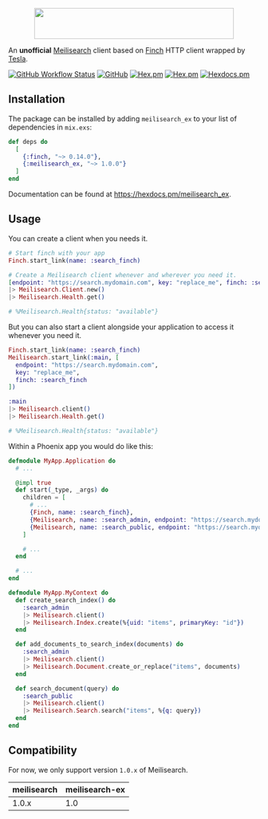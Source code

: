 <p align="center">
  <img width="400" height="62" src="https://raw.githubusercontent.com/nutshell-lab/meilisearch-ex/main/meilisearch-ex.png">
</p>

An **unofficial** [Meilisearch](https://www.meilisearch.com/) client based on [Finch](https://github.com/sneako/finch) HTTP client wrapped by [Tesla](https://github.com/elixir-tesla/tesla).

[![GitHub Workflow Status](https://img.shields.io/github/actions/workflow/status/nutshell-lab/meilisearch-ex/elixir.yml)](https://github.com/nutshell-lab/meilisearch-ex/actions/workflows/elixir.yml)
[![GitHub](https://img.shields.io/github/license/nutshell-lab/meilisearch-ex)](https://github.com/nutshell-lab/meilisearch-ex/blob/main/LICENCE)
[![Hex.pm](https://img.shields.io/hexpm/v/meilisearch_ex)](https://hex.pm/packages/meilisearch_ex)
[![Hex.pm](https://img.shields.io/hexpm/dw/meilisearch_ex)](https://hex.pm/packages/meilisearch_ex)
[![Hexdocs.pm](https://img.shields.io/badge/hexdocs-documentation-ff69b4)](https://hexdocs.pm/meilisearch_ex)

## Installation

The package can be installed by adding `meilisearch_ex` to your list of dependencies in `mix.exs`:

```elixir
def deps do
  [
    {:finch, "~> 0.14.0"},
    {:meilisearch_ex, "~> 1.0.0"}
  ]
end
```

Documentation can be found at <https://hexdocs.pm/meilisearch_ex>.

## Usage

You can create a client when you needs it.

```elixir
# Start finch with your app
Finch.start_link(name: :search_finch)

# Create a Meilisearch client whenever and wherever you need it.
[endpoint: "https://search.mydomain.com", key: "replace_me", finch: :search_finch]
|> Meilisearch.Client.new()
|> Meilisearch.Health.get()

# %Meilisearch.Health{status: "available"}
```

But you can also start a client alongside your application to access it whenever you need it.

```elixir
Finch.start_link(name: :search_finch)
Meilisearch.start_link(:main, [
  endpoint: "https://search.mydomain.com",
  key: "replace_me",
  finch: :search_finch
])

:main
|> Meilisearch.client()
|> Meilisearch.Health.get()

# %Meilisearch.Health{status: "available"}
```

Within a Phoenix app you would do like this:

```elixir
defmodule MyApp.Application do
  # ...

  @impl true
  def start(_type, _args) do
    children = [
      # ...
      {Finch, name: :search_finch},
      {Meilisearch, name: :search_admin, endpoint: "https://search.mydomain.com", key: "key_admin", finch: :search_finch},
      {Meilisearch, name: :search_public, endpoint: "https://search.mydomain.com", key: "key_public", finch: :search_finch}
    ]

    # ...
  end

  # ...
end

defmodule MyApp.MyContext do
  def create_search_index() do
    :search_admin
    |> Meilisearch.client()
    |> Meilisearch.Index.create(%{uid: "items", primaryKey: "id"})
  end

  def add_documents_to_search_index(documents) do
    :search_admin
    |> Meilisearch.client()
    |> Meilisearch.Document.create_or_replace("items", documents)
  end

  def search_document(query) do
    :search_public
    |> Meilisearch.client()
    |> Meilisearch.Search.search("items", %{q: query})
  end
end
```

## Compatibility

For now, we only support version `1.0.x` of Meilisearch.

|  meilisearch  | meilisearch-ex |
| ------------- | ------------- |
|     1.0.x     |      1.0      |

